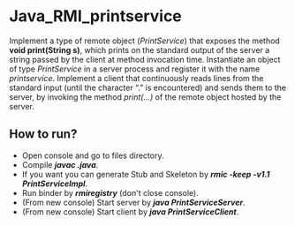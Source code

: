 # Java_RMI_printservice
Implement a type of remote object (*PrintService*) that exposes the method **void print(String s)**, which prints on the standard output of the server a string passed by the client at method invocation time. Instantiate an object of type *PrintService* in a server process and register it with the name *printservice*.
Implement a client that continuously reads lines from the standard input (until the character “.” is encountered) and sends them to the server, by invoking the method *print(…)* of the remote object hosted by the server.

## How to run?
- Open console and go to files directory.
- Compile ***javac .java***.
- If you want you can generate Stub and Skeleton by ***rmic -keep -v1.1 PrintServiceImpl***.
- Run binder by ***rmiregistry*** (don't close console).
- (From new console) Start server by ***java PrintServiceServer***.
- (From new console) Start client by ***java PrintServiceClient***.
